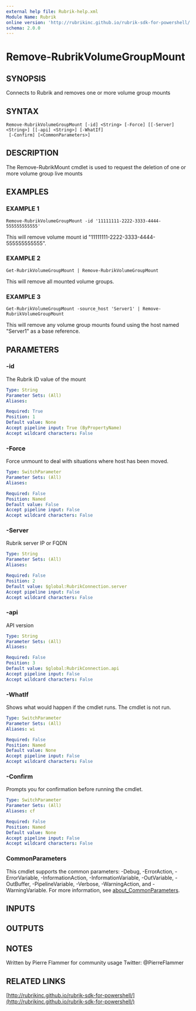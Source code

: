 ```yaml
---
external help file: Rubrik-help.xml
Module Name: Rubrik
online version: 'http://rubrikinc.github.io/rubrik-sdk-for-powershell/'
schema: 2.0.0
---
```


# Remove-RubrikVolumeGroupMount

## SYNOPSIS

Connects to Rubrik and removes one or more volume group mounts

## SYNTAX

```text
Remove-RubrikVolumeGroupMount [-id] <String> [-Force] [[-Server] <String>] [[-api] <String>] [-WhatIf]
 [-Confirm] [<CommonParameters>]
```

## DESCRIPTION

The Remove-RubrikMount cmdlet is used to request the deletion of one or more volume group live mounts

## EXAMPLES

### EXAMPLE 1

```text
Remove-RubrikVolumeGroupMount -id '11111111-2222-3333-4444-555555555555'
```

This will remove volume mount id "11111111-2222-3333-4444-555555555555".

### EXAMPLE 2

```text
Get-RubrikVolumeGroupMount | Remove-RubrikVolumeGroupMount
```

This will remove all mounted volume groups.

### EXAMPLE 3

```text
Get-RubrikVolumeGroupMount -source_host 'Server1' | Remove-RubrikVolumeGroupMount
```

This will remove any volume group mounts found using the host named "Server1" as a base reference.

## PARAMETERS

### -id

The Rubrik ID value of the mount

```yaml
Type: String
Parameter Sets: (All)
Aliases:

Required: True
Position: 1
Default value: None
Accept pipeline input: True (ByPropertyName)
Accept wildcard characters: False
```

### -Force

Force unmount to deal with situations where host has been moved.

```yaml
Type: SwitchParameter
Parameter Sets: (All)
Aliases:

Required: False
Position: Named
Default value: False
Accept pipeline input: False
Accept wildcard characters: False
```

### -Server

Rubrik server IP or FQDN

```yaml
Type: String
Parameter Sets: (All)
Aliases:

Required: False
Position: 2
Default value: $global:RubrikConnection.server
Accept pipeline input: False
Accept wildcard characters: False
```

### -api

API version

```yaml
Type: String
Parameter Sets: (All)
Aliases:

Required: False
Position: 3
Default value: $global:RubrikConnection.api
Accept pipeline input: False
Accept wildcard characters: False
```

### -WhatIf

Shows what would happen if the cmdlet runs. The cmdlet is not run.

```yaml
Type: SwitchParameter
Parameter Sets: (All)
Aliases: wi

Required: False
Position: Named
Default value: None
Accept pipeline input: False
Accept wildcard characters: False
```

### -Confirm

Prompts you for confirmation before running the cmdlet.

```yaml
Type: SwitchParameter
Parameter Sets: (All)
Aliases: cf

Required: False
Position: Named
Default value: None
Accept pipeline input: False
Accept wildcard characters: False
```

### CommonParameters

This cmdlet supports the common parameters: -Debug, -ErrorAction, -ErrorVariable, -InformationAction, -InformationVariable, -OutVariable, -OutBuffer, -PipelineVariable, -Verbose, -WarningAction, and -WarningVariable. For more information, see [about\_CommonParameters](http://go.microsoft.com/fwlink/?LinkID=113216).

## INPUTS

## OUTPUTS

## NOTES

Written by Pierre Flammer for community usage Twitter: @PierreFlammer

## RELATED LINKS

[http://rubrikinc.github.io/rubrik-sdk-for-powershell/](http://rubrikinc.github.io/rubrik-sdk-for-powershell/)


